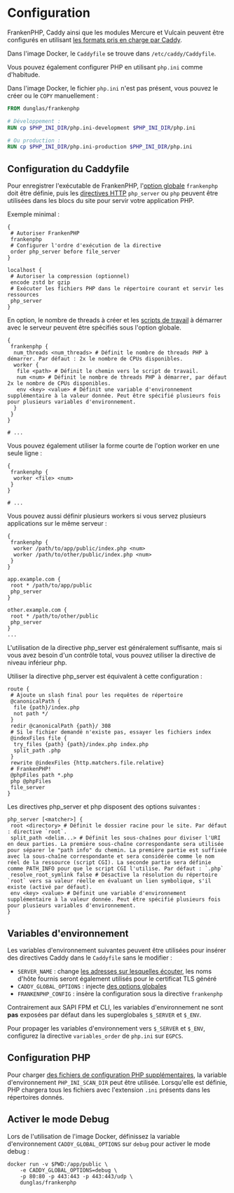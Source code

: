 # Configuration

FrankenPHP, Caddy ainsi que les modules Mercure et Vulcain peuvent être configurés en utilisant [les formats pris en charge par Caddy](https://caddyserver.com/docs/getting-started#your-first-config).

Dans l'image Docker, le `Caddyfile` se trouve dans `/etc/caddy/Caddyfile`.

Vous pouvez également configurer PHP en utilisant `php.ini` comme d'habitude.

Dans l'image Docker, le fichier `php.ini` n'est pas présent, vous pouvez le créer ou le `COPY` manuellement :

```dockerfile
FROM dunglas/frankenphp

# Développement :
RUN cp $PHP_INI_DIR/php.ini-development $PHP_INI_DIR/php.ini

# Ou production :
RUN cp $PHP_INI_DIR/php.ini-production $PHP_INI_DIR/php.ini
```

## Configuration du Caddyfile

Pour enregistrer l'exécutable de FrankenPHP, l'[option globale](https://caddyserver.com/docs/caddyfile/concepts#global-options) `frankenphp` doit être définie, puis les [directives HTTP](https://caddyserver.com/docs/caddyfile/concepts#directives) `php_server` ou `php` peuvent être utilisées dans les blocs du site pour servir votre application PHP.

Exemple minimal :

```caddyfile
{
 # Autoriser FrankenPHP
 frankenphp
 # Configurer l'ordre d'exécution de la directive
 order php_server before file_server
}

localhost {
 # Autoriser la compression (optionnel)
 encode zstd br gzip
 # Exécuter les fichiers PHP dans le répertoire courant et servir les ressources
 php_server
}
```

En option, le nombre de threads à créer et les  [scripts de travail](worker.md) à démarrer avec le serveur peuvent être spécifiés sous l'option globale.

```caddyfile
{
 frankenphp {
  num_threads <num_threads> # Définit le nombre de threads PHP à démarrer. Par défaut : 2x le nombre de CPUs disponibles.
  worker {
   file <path> # Définit le chemin vers le script de travail.
   num <num> # Définit le nombre de threads PHP à démarrer, par défaut 2x le nombre de CPUs disponibles.
   env <key> <value> # Définit une variable d'environnement supplémentaire à la valeur donnée. Peut être spécifié plusieurs fois pour plusieurs variables d'environnement.
  }
 }
}

# ...
```

Vous pouvez également utiliser la forme courte de l'option worker en une seule ligne :

```caddyfile
{
 frankenphp {
  worker <file> <num>
 }
}

# ...
```

Vous pouvez aussi définir plusieurs workers si vous servez plusieurs applications sur le même serveur :

```caddyfile
{
 frankenphp {
  worker /path/to/app/public/index.php <num>
  worker /path/to/other/public/index.php <num>
 }
}

app.example.com {
 root * /path/to/app/public
 php_server
}

other.example.com {
 root * /path/to/other/public
 php_server
}
...
```

L'utilisation de la directive php_server est généralement suffisante,
mais si vous avez besoin d'un contrôle total, vous pouvez utiliser la directive de niveau inférieur php.

Utiliser la directive php_server est équivalent à cette configuration :

```caddyfile
route {
 # Ajoute un slash final pour les requêtes de répertoire
 @canonicalPath {
  file {path}/index.php
  not path */
 }
 redir @canonicalPath {path}/ 308
 # Si le fichier demandé n'existe pas, essayer les fichiers index
 @indexFiles file {
  try_files {path} {path}/index.php index.php
  split_path .php
 }
 rewrite @indexFiles {http.matchers.file.relative}
 # FrankenPHP!
 @phpFiles path *.php
 php @phpFiles
 file_server
}
```

Les directives php_server et php disposent des options suivantes :

```caddyfile
php_server [<matcher>] {
 root <directory> # Définit le dossier racine pour le site. Par défaut : directive `root`.
 split_path <delim...> # Définit les sous-chaînes pour diviser l'URI en deux parties. La première sous-chaîne correspondante sera utilisée pour séparer le "path info" du chemin. La première partie est suffixée avec la sous-chaîne correspondante et sera considérée comme le nom réel de la ressource (script CGI). La seconde partie sera définie comme PATH_INFO pour que le script CGI l'utilise. Par défaut : `.php`
 resolve_root_symlink false # Désactive la résolution du répertoire `root` vers sa valeur réelle en évaluant un lien symbolique, s'il existe (activé par défaut).
 env <key> <value> # Définit une variable d'environnement supplémentaire à la valeur donnée. Peut être spécifié plusieurs fois pour plusieurs variables d'environnement.
}
```

## Variables d'environnement

Les variables d'environnement suivantes peuvent être utilisées pour insérer des directives Caddy dans le `Caddyfile` sans le modifier :

* `SERVER_NAME` : change [les adresses sur lesquelles écouter](https://caddyserver.com/docs/caddyfile/concepts#addresses), les noms d'hôte fournis seront également utilisés pour le certificat TLS généré
* `CADDY_GLOBAL_OPTIONS` : injecte [des options globales](https://caddyserver.com/docs/caddyfile/options)
* `FRANKENPHP_CONFIG` : insère la configuration sous la directive `frankenphp`

Contrairement aux SAPI FPM et CLI, les variables d'environnement ne sont **pas** exposées par défaut dans les superglobales `$_SERVER` et `$_ENV`.

Pour propager les variables d'environnement vers `$_SERVER` et `$_ENV`, configurez la directive `variables_order` de `php.ini` sur `EGPCS`.

## Configuration PHP

Pour charger [des fichiers de configuration PHP supplémentaires](https://www.php.net/manual/fr/configuration.file.php#configuration.file.scan), la variable d'environnement `PHP_INI_SCAN_DIR` peut être utilisée.
Lorsqu'elle est définie, PHP chargera tous les fichiers avec l'extension `.ini` présents dans les répertoires donnés.

## Activer le mode Debug

Lors de l'utilisation de l'image Docker, définissez la variable d'environnement `CADDY_GLOBAL_OPTIONS` sur `debug` pour activer le mode debug :

```console
docker run -v $PWD:/app/public \
    -e CADDY_GLOBAL_OPTIONS=debug \
    -p 80:80 -p 443:443 -p 443:443/udp \
    dunglas/frankenphp
```
